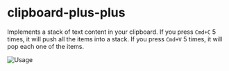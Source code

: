 # clipboard-plus-plus

Implements a stack of text content in your clipboard. If you press `Cmd+C` 5 times, it will push all the items into
a stack. If you press `Cmd+V` 5 times, it will pop each one of the items.

![Usage](https://d17oy1vhnax1f7.cloudfront.net/items/0t0E171I2P1z1A2Q1h1x/Screen%20Recording%202016-11-25%20at%2003.41%20PM.gif?v=bcaf043c)
